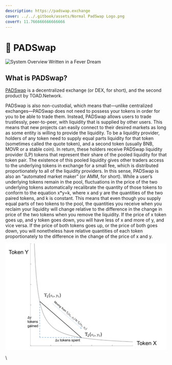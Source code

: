 ```yaml
---
description: https://padswap.exchange
cover: ../../.gitbook/assets/Normal PadSwap Logo.png
coverY: 11.766666666666666
---
```


# 🍄 PADSwap

![System Overview Written in a Fever Dream](<../../.gitbook/assets/TOAD PAD ECOSYSTEM MAP.png>)

## **What is PADSwap?** <a href="what-is-sushiswap" id="what-is-sushiswap"></a>

[PADSwap](https://dapps.padswap.exchange) is a decentralized exchange (or DEX, for short), and the second product by TOAD.Network.

PADSwap is also non-custodial, which means that—unlike centralized exchanges—PADSwap does not need to possess your tokens in order for you to be able to trade them. Instead, PADSwap allows users to trade trustlessly, peer-to-peer, with liquidity that is supplied by other users. This means that new projects can easily connect to their desired markets as long as some entity is willing to provide the liquidity. To be a liquidity provider, holders of any token need to supply equal parts liquidity for that token (sometimes called the quote token), and a second token (usually BNB, MOVR or a stable coin). In return, these holders receive PADSwap liquidity provider (LP) tokens that represent their share of the pooled liquidity for that token pair. The existence of this pooled liquidity gives other traders access to the underlying tokens in exchange for a small fee, which is distributed proportionately to all of the liquidity providers. In this sense, PADSwap is also an “automated market maker” (or AMM, for short). While a user’s underlying tokens remain in the pool, fluctuations in the price of the two underlying tokens automatically recalibrate the quantity of those tokens to conform to the equation x\*y=k, where x and y are the quantities of the two paired tokens, and k is constant. This means that even though you supply equal parts of two tokens to the pool, the quantities you receive when you reclaim your liquidity will change relative to the difference in the change in price of the two tokens when you remove the liquidity. If the price of x token goes up, and y token goes down, you will have less of x and more of y, and vice versa. If the price of both tokens goes up, or the price of both goes down, you will nonetheless have relative quantities of each token proportionately to the difference in the change of the price of x and y.

![](<../../.gitbook/assets/amm graph.png>)

\
